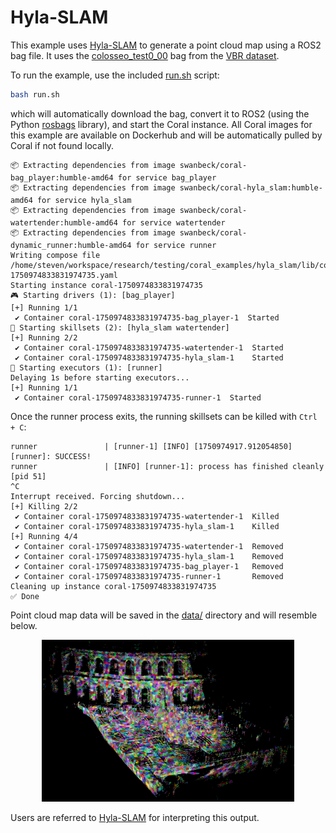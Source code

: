 # Hyla-SLAM
This example uses [Hyla-SLAM](https://github.com/swanbeck/hyla_slam.git) to generate a point cloud map using a ROS2 bag file. It uses the [colosseo_test0_00](http://srrg.diag.uniroma1.it/vbr_slam/colosseo/colosseo_test0/colosseo_test0_00.bag) bag from the [VBR dataset](https://rvp-group.net/slam-dataset.html). 

To run the example, use the included [run.sh](./run.sh) script:
```bash
bash run.sh
```
which will automatically download the bag, convert it to ROS2 (using the Python [rosbags](https://pypi.org/project/rosbags/) library), and start the Coral instance. All Coral images for this example are available on Dockerhub and will be automatically pulled by Coral if not found locally. 
```
📦 Extracting dependencies from image swanbeck/coral-bag_player:humble-amd64 for service bag_player
📦 Extracting dependencies from image swanbeck/coral-hyla_slam:humble-amd64 for service hyla_slam
📦 Extracting dependencies from image swanbeck/coral-watertender:humble-amd64 for service watertender
📦 Extracting dependencies from image swanbeck/coral-dynamic_runner:humble-amd64 for service runner
Writing compose file /home/steven/workspace/research/testing/coral_examples/hyla_slam/lib/compose/coral-1750974833831974735.yaml
Starting instance coral-1750974833831974735
🎮 Starting drivers (1): [bag_player]
[+] Running 1/1
 ✔ Container coral-1750974833831974735-bag_player-1  Started  
🧠 Starting skillsets (2): [hyla_slam watertender]
[+] Running 2/2
 ✔ Container coral-1750974833831974735-watertender-1  Started 
 ✔ Container coral-1750974833831974735-hyla_slam-1    Started
🚀 Starting executors (1): [runner]
Delaying 1s before starting executors...
[+] Running 1/1
 ✔ Container coral-1750974833831974735-runner-1  Started
```

Once the runner process exits, the running skillsets can be killed with `Ctrl + C`:
```
runner               | [runner-1] [INFO] [1750974917.912054850] [runner]: SUCCESS!
runner               | [INFO] [runner-1]: process has finished cleanly [pid 51]
^C
Interrupt received. Forcing shutdown...
[+] Killing 2/2
 ✔ Container coral-1750974833831974735-watertender-1  Killed
 ✔ Container coral-1750974833831974735-hyla_slam-1    Killed
[+] Running 4/4
 ✔ Container coral-1750974833831974735-watertender-1  Removed 
 ✔ Container coral-1750974833831974735-hyla_slam-1    Removed 
 ✔ Container coral-1750974833831974735-bag_player-1   Removed 
 ✔ Container coral-1750974833831974735-runner-1       Removed
Cleaning up instance coral-1750974833831974735
✅ Done
```

Point cloud map data will be saved in the [data/](./data) directory and will resemble below.
<div align="center">
  <img src="./.asset/output.png" width="80%">
</div>

Users are referred to [Hyla-SLAM](https://github.com/swanbeck/hyla_slam.git) for interpreting this output.
